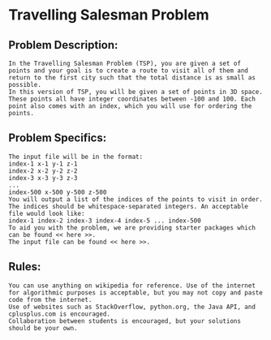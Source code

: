 # Travelling Salesman Problem

## Problem Description:
	In the Travelling Salesman Problem (TSP), you are given a set of points and your goal is to create a route to visit all of them and return to the first city such that the total distance is as small as possible.
	In this version of TSP, you will be given a set of points in 3D space. These points all have integer coordinates between -100 and 100. Each point also comes with an index, which you will use for ordering the points.
## Problem Specifics:
	The input file will be in the format:
	index-1 x-1 y-1 z-1
	index-2 x-2 y-2 z-2
	index-3 x-3 y-3 z-3
	...
	index-500 x-500 y-500 z-500
	You will output a list of the indices of the points to visit in order. The indices should be whitespace-separated integers. An acceptable file would look like:
	index-1 index-2 index-3 index-4 index-5 ... index-500
	To aid you with the problem, we are providing starter packages which can be found << here >>.
	The input file can be found << here >>.
## Rules:
	You can use anything on wikipedia for reference. Use of the internet for algorithmic purposes is acceptable, but you may not copy and paste code from the internet.
	Use of websites such as StackOverflow, python.org, the Java API, and cplusplus.com is encouraged.
	Collaboration between students is encouraged, but your solutions should be your own.
